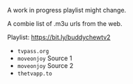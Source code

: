 A work in progress playlist might change.

A combie list of .m3u urls from the web. 

Playlist: https://bit.ly/buddychewtv2
- `tvpass.org`
- `moveonjoy` Source 1
- `moveonjoy` Source 2
- `thetvapp.to`
